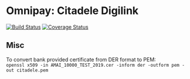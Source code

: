 # Omnipay: Citadele Digilink

[![Build Status](https://travis-ci.org/arbory/omnipay-citadele-digilink.svg?branch=master)](https://travis-ci.org/arbory/omnipay-citadele-digilink)
[![Coverage Status](https://coveralls.io/repos/github/arbory/omnipay-citadele-digilink/badge.svg?branch=master)](https://coveralls.io/github/arbory/omnipay-citadele-digilink?branch=master)

## Misc
To convert bank provided certificate from DER format to PEM:   
`openssl x509 -in AMAI_10000_TEST_2019.cer -inform der -outform pem -out citadele.pem`
